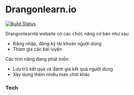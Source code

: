 # Drangonlearn.io


[![Build Status](https://travis-ci.org/joemccann/dillinger.svg?branch=master)]()

Drangonlearnlà website có các chức năng cơ bản như sau

  - Đăng nhập, đăng ký tài khoản người dùng
  - Tham gia các bài luyện 
  
Các tính năng đang phát triển:
  - Lưu trữ kết quả và đánh giá kết quả người dùng
  -  Xây dựng thêm nhiều màn chơi khác

### Tech
